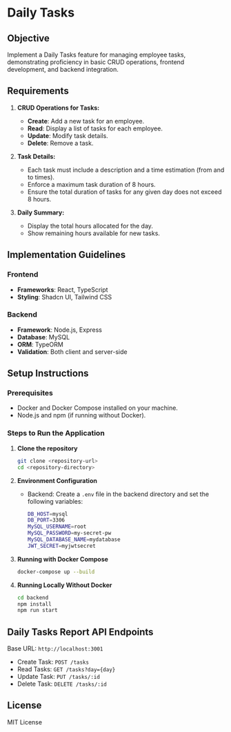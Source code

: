 # Daily Tasks 

## Objective
Implement a Daily Tasks feature for managing employee tasks, demonstrating proficiency in basic CRUD operations, frontend development, and backend integration.

## Requirements
1. **CRUD Operations for Tasks:**
   - **Create**: Add a new task for an employee.
   - **Read**: Display a list of tasks for each employee.
   - **Update**: Modify task details.
   - **Delete**: Remove a task.

2. **Task Details:**
   - Each task must include a description and a time estimation (from and to times).
   - Enforce a maximum task duration of 8 hours.
   - Ensure the total duration of tasks for any given day does not exceed 8 hours.

3. **Daily Summary:**
   - Display the total hours allocated for the day.
   - Show remaining hours available for new tasks.

## Implementation Guidelines

### Frontend
- **Frameworks**: React, TypeScript
- **Styling**: Shadcn UI, Tailwind CSS

### Backend
- **Framework**: Node.js, Express
- **Database**: MySQL
- **ORM**: TypeORM
- **Validation**: Both client and server-side

## Setup Instructions

### Prerequisites
- Docker and Docker Compose installed on your machine.
- Node.js and npm (if running without Docker).

### Steps to Run the Application

1. **Clone the repository**
    ```sh
    git clone <repository-url>
    cd <repository-directory>
    ```

2. **Environment Configuration**
   - Backend: Create a `.env` file in the backend directory and set the following variables:
     ```sh
     DB_HOST=mysql
     DB_PORT=3306
     MySQL_USERNAME=root
     MySQL_PASSWORD=my-secret-pw
     MySQL_DATABASE_NAME=mydatabase
     JWT_SECRET=myjwtsecret
     ```

3. **Running with Docker Compose**
    ```sh
    docker-compose up --build
    ```

4. **Running Locally Without Docker**
    ```sh
    cd backend
    npm install
    npm run start
    ```

## Daily Tasks Report API Endpoints
Base URL: `http://localhost:3001`

- Create Task: `POST /tasks`
- Read Tasks: `GET /tasks?day={day}`
- Update Task: `PUT /tasks/:id`
- Delete Task: `DELETE /tasks/:id`

## License
MIT License
